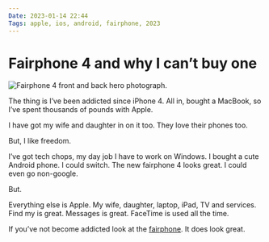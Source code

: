 ```yaml
---
Date: 2023-01-14 22:44
Tags: apple, ios, android, fairphone, 2023
---
```


# Fairphone 4 and why I can’t buy one

![Fairphone 4 front and back hero photograph.](https://shop.fairphone.com/media/catalog/product/cache/f951d578fe9eab859de9806fdcf92465/g/r/grey-m_3b_backandfront_flat_new_1.jpg)

The thing is I’ve been addicted since iPhone 4. All in, bought a MacBook, so I’ve spent thousands of pounds with Apple. 

I have got my wife and daughter in on it too. They love their phones too.

But, I like freedom. 

I’ve got tech chops, my day job I have to work on Windows. I bought a cute Android phone. I could switch. The new fairphone 4 looks great. I could even go non-google. 

But. 

Everything else is Apple. My wife, daughter, laptop, iPad, TV and services. Find my is great. Messages is great. FaceTime is used all the time. 

If you’ve not become addicted look at the [fairphone](https://shop.fairphone.com/en/buy-fairphone-4#tech-specs). It does look great. 

